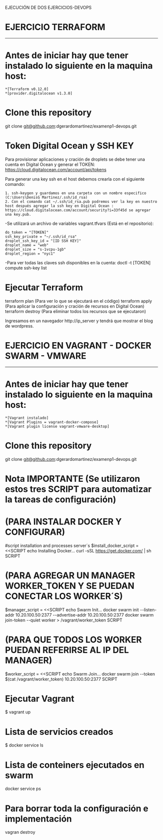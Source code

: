 EJECUCIÓN DE DOS EJERCICIOS-DEVOPS

# EJERCICIO TERRAFORM
------------------------------------------------------------------------------------------------------------------------------------------------------------------------------------
# Antes de iniciar hay que tener instalado lo siguiente en la maquina host:
    *[Terraform v0.12.0]
    *[provider.digitalocean v1.3.0]

# Clone this repository

git clone git@github.com:dgerardomartinez/examenp1-devops.git

# Token Digital Ocean y SSH KEY

Para provisionar aplicaciones y cración de droplets se debe tener una cuenta en Digital Ocean y generar el TOKEN: https://cloud.digitalocean.com/account/api/tokens 

Para generar una key ssh en el host debemos crearla con el siguiente comando:

    1. ssh-keygen y guardamos en una carpeta con un nombre especifico (C:\Users\DenisG Martinez/.ssh/id_rsa)
    2. Con el comando cat ~/.ssh/id_rsa.pub podremos ver la key en nuestro host después agregar la ssh key en Digital Ocean : https://cloud.digitalocean.com/account/security?i=33f45d se agregar una key.pub.


-Se utilizará un archivo de variables vagrant.tfvars (Está en el repositorio):

    do_token = "[TOKEN]"
    ssh_key_private = "~/.ssh/id_rsa"
    droplet_ssh_key_id = "[ID SSH KEY]"
    droplet_name = "web"
    droplet_size = "s-1vcpu-1gb"
    droplet_region = "nyc1"

-Para ver todas las claves ssh disponibles en la cuenta:
doctl  -t [TOKEN] compute ssh-key list

# Ejecutar Terraform

terraform plan (Para ver lo que se ejecutará en el código)
terraform apply (Para aplicar la configuración y cración de recursos en Digital Ocean)
terraform destroy (Para eliminar todos los recursos que se ejecutaron)

Ingresamos en un navegador http://ip_server y tendrá que mostrar el blog de wordpress.

# EJERCICIO EN VAGRANT - DOCKER SWARM - VMWARE
-------------------------------------------------------------------------------------------------------------------------------------------------------------------------------------
# Antes de iniciar hay que tener instalado lo siguiente en la maquina host:
    *[Vagrant instalado]
    *[Vagrant Plugins = vagrant-docker-compose]
    *[Vagrant plugin license vagrant-vmware-desktop]

# Clone this repository

git clone git@github.com:dgerardomartinez/examenp1-devops.git

# Nota IMPORTANTE (Se utilizaron estos tres SCRIPT para automatizar la tareas de configuración)

# (PARA INSTALAR DOCKER Y CONFIGURAR)
#script installation and processes server´s 
$install_docker_script = <<SCRIPT
echo Installing Docker...
curl -sSL https://get.docker.com/ | sh
SCRIPT

# (PARA AGREGAR UN MANAGER WORKER_TOKEN Y SE PUEDAN CONECTAR LOS WORKER´S)
$manager_script = <<SCRIPT 
echo Swarm Init...
docker swarm init --listen-addr 10.20.100.50:2377 --advertise-addr 10.20.100.50:2377
docker swarm join-token --quiet worker > /vagrant/worker_token
SCRIPT

# (PARA QUE TODOS LOS WORKER PUEDAN REFERIRSE AL IP DEL MANAGER)
$worker_script = <<SCRIPT 
echo Swarm Join...
docker swarm join --token $(cat /vagrant/worker_token) 10.20.100.50:2377
SCRIPT

# Ejecutar Vagrant
$ vagrant up

# Lista de servicios creados
$ docker service ls

# Lista de conteiners ejecutados en swarm
docker service ps <service-name>

# Para borrar toda la configuración e implementación
vagran destroy









